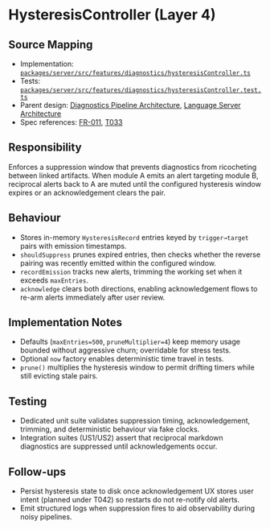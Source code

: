 # HysteresisController (Layer 4)

## Source Mapping
- Implementation: [`packages/server/src/features/diagnostics/hysteresisController.ts`](../../../packages/server/src/features/diagnostics/hysteresisController.ts)
- Tests: [`packages/server/src/features/diagnostics/hysteresisController.test.ts`](../../../packages/server/src/features/diagnostics/hysteresisController.test.ts)
- Parent design: [Diagnostics Pipeline Architecture](../../layer-3/diagnostics-pipeline.mdmd.md), [Language Server Architecture](../../layer-3/language-server-architecture.mdmd.md)
- Spec references: [FR-011](../../../specs/001-link-aware-diagnostics/spec.md#functional-requirements), [T033](../../../specs/001-link-aware-diagnostics/tasks.md)

## Responsibility
Enforces a suppression window that prevents diagnostics from ricocheting between linked artifacts. When module A emits an alert targeting module B, reciprocal alerts back to A are muted until the configured hysteresis window expires or an acknowledgement clears the pair.

## Behaviour
- Stores in-memory `HysteresisRecord` entries keyed by `trigger→target` pairs with emission timestamps.
- `shouldSuppress` prunes expired entries, then checks whether the reverse pairing was recently emitted within the configured window.
- `recordEmission` tracks new alerts, trimming the working set when it exceeds `maxEntries`.
- `acknowledge` clears both directions, enabling acknowledgement flows to re-arm alerts immediately after user review.

## Implementation Notes
- Defaults (`maxEntries=500`, `pruneMultiplier=4`) keep memory usage bounded without aggressive churn; overridable for stress tests.
- Optional `now` factory enables deterministic time travel in tests.
- `prune()` multiplies the hysteresis window to permit drifting timers while still evicting stale pairs.

## Testing
- Dedicated unit suite validates suppression timing, acknowledgement, trimming, and deterministic behaviour via fake clocks.
- Integration suites (US1/US2) assert that reciprocal markdown diagnostics are suppressed until acknowledgements occur.

## Follow-ups
- Persist hysteresis state to disk once acknowledgement UX stores user intent (planned under T042) so restarts do not re-notify old alerts.
- Emit structured logs when suppression fires to aid observability during noisy pipelines.
